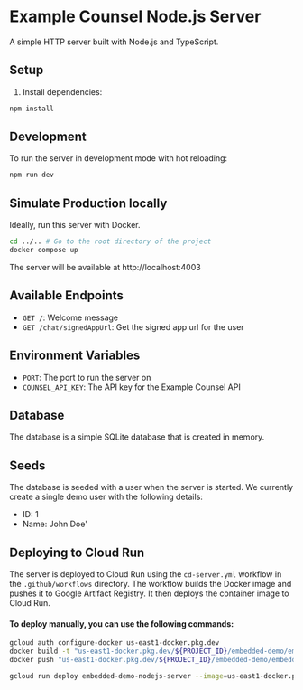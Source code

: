 # Example Counsel Node.js Server

A simple HTTP server built with Node.js and TypeScript.

## Setup

1. Install dependencies:
```bash
npm install
```

## Development

To run the server in development mode with hot reloading:
```bash
npm run dev
```

## Simulate Production locally

Ideally, run this server with Docker.
```bash
cd ../.. # Go to the root directory of the project
docker compose up
```

The server will be available at http://localhost:4003

## Available Endpoints

- `GET /`: Welcome message
- `GET /chat/signedAppUrl`: Get the signed app url for the user

## Environment Variables

- `PORT`: The port to run the server on
- `COUNSEL_API_KEY`: The API key for the Example Counsel API

## Database

The database is a simple SQLite database that is created in memory.

## Seeds

The database is seeded with a user when the server is started. We currently create a single demo user with the following details:

- ID: 1
- Name: John Doe'


## Deploying to Cloud Run

The server is deployed to Cloud Run using the `cd-server.yml` workflow in the `.github/workflows` directory.
The workflow builds the Docker image and pushes it to Google Artifact Registry.
It then deploys the container image to Cloud Run.

#### To deploy manually, you can use the following commands:

```bash
gcloud auth configure-docker us-east1-docker.pkg.dev
docker build -t "us-east1-docker.pkg.dev/${PROJECT_ID}/embedded-demo/embedded-demo-nodejs-server:latest" --platform linux/amd64 ./
docker push "us-east1-docker.pkg.dev/${PROJECT_ID}/embedded-demo/embedded-demo-nodejs-server:latest"

gcloud run deploy embedded-demo-nodejs-server --image=us-east1-docker.pkg.dev/${PROJECT_ID}/embedded-demo/embedded-demo-nodejs-server:latest --project=${PROJECT_ID} --region=us-east1 --allow-unauthenticated --port=4003 --set-env-vars COUNSEL_API_KEY=${COUNSEL_API_KEY},SERVER_BEARER_TOKEN=${SERVER_BEARER_TOKEN}
```



